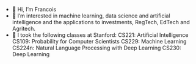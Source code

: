 - 👋 Hi, I’m Francois 
- 👀 I’m interested in machine learning, data science and artificial intelligence and the applications to investments, RegTech, EdTech and Agritech.
- 🌱 I took the following classes at Stanford:
CS221: Artificial Intelligence 
CS109: Probability for Computer Scientists 
CS229: Machine Learning 
CS224n: Natural Language Processing with Deep Learning 
CS230: Deep Learning



<!---
chesnay/chesnay is a ✨ special ✨ repository because its `README.md` (this file) appears on your GitHub profile.
You can click the Preview link to take a look at your changes.
--->
